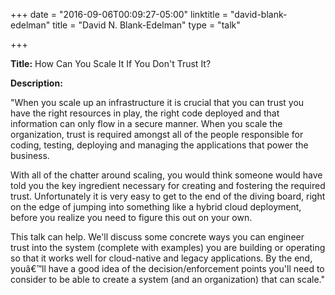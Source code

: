 +++
date = "2016-09-06T00:09:27-05:00"
linktitle = "david-blank-edelman"
title = "David N. Blank-Edelman"
type = "talk"

+++

<div class="span-15  ">
  <div class="span-15  last ">
  <p><strong>Title:</strong>
How Can You Scale It If You Don't Trust It?
</p>

<p><strong>Description:</strong></p>

<p>
"When you scale up an infrastructure it is crucial that you can trust you have the right resources in play, the right code deployed and that information can only flow in a secure manner. When you scale the organization, trust is required amongst all of the people responsible for coding, testing, deploying and managing the applications that power the business.

With all of the chatter around scaling, you would think someone would have told you the key ingredient necessary for creating and fostering the required trust. Unfortunately it is very easy to get to the end of the diving board, right on the edge of jumping into something like a hybrid cloud deployment, before you realize you need to figure this out on your own.

This talk can help. We'll discuss some concrete ways you can engineer trust into the system (complete with examples) you are building or operating so that it works well for cloud-native and legacy applications. By the end, youâ€™ll have a good idea of the decision/enforcement points you'll need to consider to be able to create a system (and an organization) that can scale."</p>
<p>

  </div>
</div>
